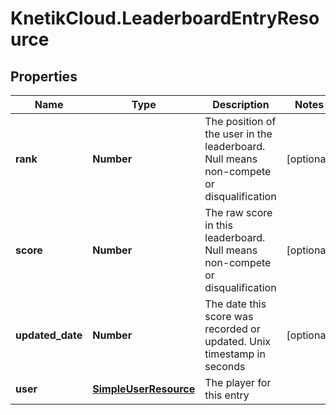 # KnetikCloud.LeaderboardEntryResource

## Properties
Name | Type | Description | Notes
------------ | ------------- | ------------- | -------------
**rank** | **Number** | The position of the user in the leaderboard. Null means non-compete or disqualification | [optional] 
**score** | **Number** | The raw score in this leaderboard. Null means non-compete or disqualification | [optional] 
**updated_date** | **Number** | The date this score was recorded or updated. Unix timestamp in seconds | [optional] 
**user** | [**SimpleUserResource**](SimpleUserResource.md) | The player for this entry | 


